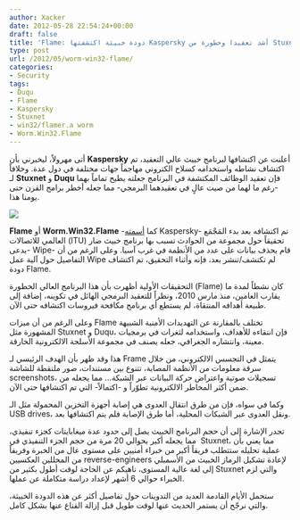 ```yaml
---
author: Xacker
date: 2012-05-28 22:54:24+00:00
draft: false
title: 'Flame: دودة خبيثة اكتشفتها Kaspersky أشد تعقيدا وخطورة من Stuxnet وDuqu'
type: post
url: /2012/05/worm-win32-flame/
categories:
- Security
tags:
- Duqu
- Flame
- Kaspersky
- Stuxnet
- win32/flamer.a worm
- Worm.Win32.Flame
---
```


أتى مهرولاً، ليخبرني بأن **Kaspersky** أعلنت عن اكتشافها لبرنامج خبيث عالي التعقيد، تم اكتشاف نشاطه واستخدامه كسلاح الكتروني مهاجماً جهات مختلفة في دول عدة. وخلافاً لـ **Stuxnet** و **Duqu** فإن تعقيد الوظائف المكتشفة في البرنامج جعلته يطيح تماماً بهما -رغم ما لهما من صيت عالٍ في تعقيدهما البرمجي- مما جعله أخطر برامج القرن حتى يومنا هذا.




[![](https://www.it-scoop.com/wp-content/uploads/2012/05/worm-win32-flame.jpg)
](https://www.it-scoop.com/wp-content/uploads/2012/05/worm-win32-flame.jpg)




**Flame** أو **Worm.Win32.Flame** -كما [أسمته](http://www.kaspersky.com/about/news/virus/2012/Kaspersky_Lab_and_ITU_Research_Reveals_New_Advanced_Cyber_Threat) Kaspersky- تم اكتشافه بعد بدء المَجْمَع العالمي للاتصالات (ITU) تحقيقاً حول مجموعة من الحوادث تسبب بها برنامج خبيث ضار -يدعى Wipe- قام بحذف بيانات على عدد من الأنظمة في غرب آسيا. وعلى الرغم من أن التفاصيل حول آلية عمل Wipe لم تكتشف/تنشر بعد، فإنه وأثناء التحقيق، تم اكتشاف دودة Flame.




التحقيقات الأولية أظهرت بأن هذا البرنامج العالي الخطورة (Flame) كان نشطاً لمدة ما يقارب العامين، منذ مارس 2010، ونظراً للتعقيد البرمجي الهائل في تكوينه، إضافة إلى طبيعة أهدافه المنتقاة، لم يستطع أي برنامج مكافحة فيروسات اكتشافه حتى الآن.




وعلى الرغم من أن ميزات Flame تختلف بالمقارنة عن التهديدات الأمنية الشبيهة المشهورة مثل Stuxnet و Duqu، فإن انتقاءه للأهداف، واستخدامه لثغرات في برمجيات معينة، وانتشاره الجغرافي، جعله يصنف في مجموعة الأسلحة الالكترونية الخارقة.




هذا وقد ظهر بأن الهدف الرئيسي لـ Frame يتمثل في التجسس الالكتروني، من خلال سرقة معلومات من الأنظمة المصابة، تتنوع بين مستندات، صور ملتقطة للشاشة screenshots، تسجيلات صوتية واعتراض حركة البيانات عبر الشبكة... مما يجعله من ضمن أكثر المخاطر الالكترونية تطوّراً و -اكتمالاً- التي تم اكتشافها حتى الآن.




وكما في سواه، فإن من طرق انتقال العدوى هي إصابة أجهزة التخزين المحمولة مثل الـ USB drives، ونقل العدوى عبر الشبكات المحلية، أما طرق الإصابة فلم يتم اكتشافها بعد.




تجدر الإشارة إلى أن حجم البرنامج الخبيث يصل إلى حدود عدة ميغابايتات كجزء تنفيذي، مما يجعله أكبر بحوالي 20 مرة من حجم الجزء التنفيذي في  Stuxnet، مما يعني بأن عملية تحليله ستتطلب فريقاً أكبر من خبراء أمنيين على مستوى عال من الخبرة وفريقاً من المحللين العكسيين reverse-engineers لإعادة تشكيل الرماز الخبيث من الأسمبلي إلى لغة عالية المستوى، ناهيكم عن الحاجة لوقت أطول بكثير من Stuxnet والتي لزم الخبراء حوالي 6 أشهر لإعداد دراسة متكاملة عن عملها.




ستحمل الأيام القادمة العديد من التدوينات حول تفاصيل أكثر عن هذه الدودة الخبيثة، والتي نرجّح أن يستمر الحديث عنها لوقت طويل قبل إزالة القناع عنها بشكل كامل.
